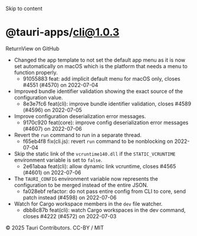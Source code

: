 Skip to content
# @tauri-apps/cli@1.0.3
ReturnView on GitHub
  * Changed the app template to not set the default app menu as it is now set automatically on macOS which is the platform that needs a menu to function properly. 
    * 91055883 feat: add implicit default menu for macOS only, closes #4551 (#4570) on 2022-07-04
  * Improved bundle identifier validation showing the exact source of the configuration value. 
    * 8e3e7fc6 feat(cli): improve bundle identifier validation, closes #4589 (#4596) on 2022-07-05
  * Improve configuration deserialization error messages. 
    * 9170c920 feat(core): improve config deserialization error messages (#4607) on 2022-07-06
  * Revert the `run` command to run in a separate thread. 
    * f65eb4f8 fix(cli.js): revert `run` command to be nonblocking on 2022-07-04
  * Skip the static link of the `vcruntime140.dll` if the `STATIC_VCRUNTIME` environment variable is set to `false`. 
    * 2e61abaa feat(cli): allow dynamic link vcruntime, closes #4565 (#4601) on 2022-07-06
  * The `TAURI_CONFIG` environment variable now represents the configuration to be merged instead of the entire JSON. 
    * fa028ebf refactor: do not pass entire config from CLI to core, send patch instead (#4598) on 2022-07-06
  * Watch for Cargo workspace members in the `dev` file watcher. 
    * dbb8c87b feat(cli): watch Cargo workspaces in the dev command, closes #4222 (#4572) on 2022-07-03


© 2025 Tauri Contributors. CC-BY / MIT

